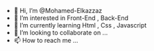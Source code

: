 - 👋 Hi, I’m @Mohamed-Elkazzaz
- 👀 I’m interested in Front-End , Back-End
- 🌱 I’m currently learning  Html , Css , Javascript
- 💞️ I’m looking to collaborate on ...
- 📫 How to reach me ...

<!---
Mohamed-Elkazzaz/Mohamed-Elkazzaz is a ✨ special ✨ repository because its `README.md` (this file) appears on your GitHub profile.
You can click the Preview link to take a look at your changes.
--->
